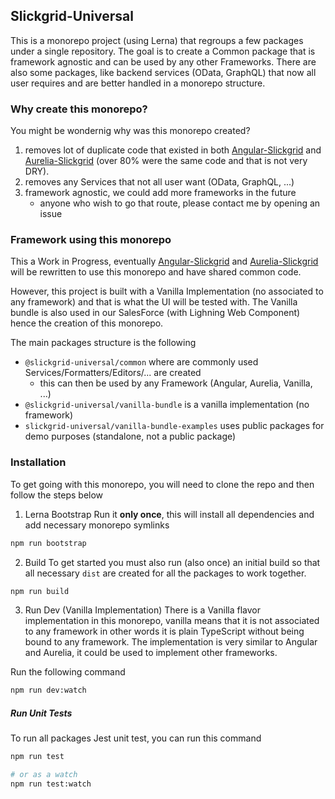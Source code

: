 ## Slickgrid-Universal

This is a monorepo project (using Lerna) that regroups a few packages under a single repository. The goal is to create a Common package that is framework agnostic and can be used by any other Frameworks. There are also some packages, like backend services (OData, GraphQL) that now all user requires and are better handled in a monorepo structure. 

### Why create this monorepo?
You might be wondernig why was this monorepo created?
1. removes lot of duplicate code that existed in both [Angular-Slickgrid](https://github.com/ghiscoding/Angular-Slickgrid) and [Aurelia-Slickgrid](https://github.com/ghiscoding/aurelia-slickgrid) (over 80% were the same code and that is not very DRY).
2. removes any Services that not all user want (OData, GraphQL, ...)
3. framework agnostic, we could add more frameworks in the future
   - anyone who wish to go that route, please contact me by opening an issue

### Framework using this monorepo
This a Work in Progress, eventually [Angular-Slickgrid](https://github.com/ghiscoding/Angular-Slickgrid) and [Aurelia-Slickgrid](https://github.com/ghiscoding/aurelia-slickgrid) will be rewritten to use this monorepo and have shared common code. 

However, this project is built with a Vanilla Implementation (no associated to any framework) and that is what the UI will be tested with. The Vanilla bundle is also used in our SalesForce (with Lighning Web Component) hence the creation of this monorepo.

The main packages structure is the following
- `@slickgrid-universal/common` where are commonly used Services/Formatters/Editors/... are created
  - this can then be used by any Framework (Angular, Aurelia, Vanilla, ...)
- `@slickgrid-universal/vanilla-bundle` is a vanilla implementation (no framework)
- `slickgrid-universal/vanilla-bundle-examples` uses public packages for demo purposes (standalone, not a public package)

### Installation
To get going with this monorepo, you will need to clone the repo and then follow the steps below

1. Lerna Bootstrap
Run it **only once**, this will install all dependencies and add necessary monorepo symlinks
```bash
npm run bootstrap
```

2. Build
To get started you must also run (also once) an initial build so that all necessary `dist` are created for all the packages to work together.
```bash
npm run build
```

3. Run Dev (Vanilla Implementation)
There is a Vanilla flavor implementation in this monorepo, vanilla means that it is not associated to any framework in other words it is plain TypeScript without being bound to any framework. The implementation is very similar to Angular and Aurelia, it could be used to implement other frameworks. 

Run the following command
```bash
npm run dev:watch
```

##### Run Unit Tests
To run all packages Jest unit test, you can run this command
```bash
npm run test

# or as a watch
npm run test:watch
```
